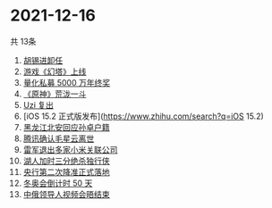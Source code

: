 # 2021-12-16
  共 13条

  <!-- BEGIN -->
  <!-- 最后更新时间:Thu Dec 16 2021 07:11:39 GMT+0000 (Coordinated Universal Time) -->
  1. [胡锡进卸任](https://www.zhihu.com/search?q=胡锡进)
1. [游戏《幻塔》上线](https://www.zhihu.com/search?q=幻塔)
1. [量化私募 5000 万年终奖](https://www.zhihu.com/search?q=量化私募)
1. [《原神》荒泷一斗](https://www.zhihu.com/search?q=原神)
1. [Uzi 复出](https://www.zhihu.com/search?q=uzi)
1. [iOS 15.2 正式版发布](https://www.zhihu.com/search?q=iOS 15.2)
1. [黑龙江北安回应孙卓户籍](https://www.zhihu.com/search?q=孙卓)
1. [腾讯确认毛星云离世](https://www.zhihu.com/search?q=毛星云)
1. [雷军退出多家小米关联公司](https://www.zhihu.com/search?q=雷军)
1. [湖人加时三分绝杀独行侠](https://www.zhihu.com/search?q=湖人)
1. [央行第二次降准正式落地](https://www.zhihu.com/search?q=央行降准)
1. [冬奥会倒计时 50 天](https://www.zhihu.com/search?q=冬奥会)
1. [中俄领导人视频会晤结束](https://www.zhihu.com/search?q=中俄视频会晤)
  <!-- END -->
  